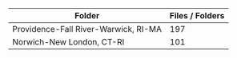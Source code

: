 | Folder                               |   Files / Folders |
|--------------------------------------|-------------------|
| Providence-Fall River-Warwick, RI-MA |               197 |
| Norwich-New London, CT-RI            |               101 |